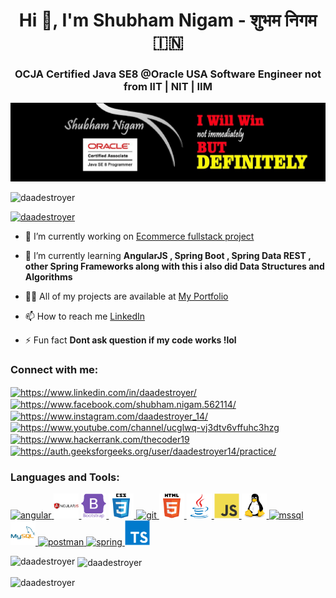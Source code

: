 <h1 align="center">Hi 👋, I'm Shubham Nigam - शुभम निगम 🇮🇳</h1>
<h3 align="center">OCJA Certified Java SE8 @Oracle USA Software Engineer not from IIT | NIT | IIM</h3>

<a href="https://daadestroyer.github.io/"> <img src="https://github.com/daadestroyer/daadestroyer/blob/main/Assets/linkedin-banner-1.jpeg" width="auto" height="auto"/> </a>
<p align="left"> <img src="https://komarev.com/ghpvc/?username=daadestroyer&label=Profile%20views&color=0e75b6&style=flat" alt="daadestroyer" /> </p>

<p align="left"> <a href="https://github.com/ryo-ma/github-profile-trophy"><img src="https://github-profile-trophy.vercel.app/?username=daadestroyer" alt="daadestroyer" /></a> </p>

- 🔭 I’m currently working on [Ecommerce fullstack project](https://github.com/daadestroyer/springboot-ecommerce-application-full-stack)

- 🌱 I’m currently learning **AngularJS , Spring Boot , Spring Data REST , other Spring Frameworks along with this i also did Data Structures and Algorithms**

- 👨‍💻 All of my projects are available at [My Portfolio](https://daadestroyer.github.io/portfolio.html)

- 📫 How to reach me [LinkedIn](https://www.linkedin.com/in/daadestroyer/)

- ⚡ Fun fact **Dont ask question if my code works !lol**

<h3 align="left">Connect with me:</h3>
<p align="left">
<a href="https://linkedin.com/in/https://www.linkedin.com/in/daadestroyer/" target="blank"><img align="center" src="https://raw.githubusercontent.com/rahuldkjain/github-profile-readme-generator/master/src/images/icons/Social/linked-in-alt.svg" alt="https://www.linkedin.com/in/daadestroyer/" height="30" width="40" /></a>
<a href="https://fb.com/https://www.facebook.com/shubham.nigam.562114/" target="blank"><img align="center" src="https://raw.githubusercontent.com/rahuldkjain/github-profile-readme-generator/master/src/images/icons/Social/facebook.svg" alt="https://www.facebook.com/shubham.nigam.562114/" height="30" width="40" /></a>
<a href="https://instagram.com/https://www.instagram.com/daadestroyer_14/" target="blank"><img align="center" src="https://raw.githubusercontent.com/rahuldkjain/github-profile-readme-generator/master/src/images/icons/Social/instagram.svg" alt="https://www.instagram.com/daadestroyer_14/" height="30" width="40" /></a>
<a href="https://www.youtube.com/c/https://www.youtube.com/channel/ucglwq-vj3dtv6vffuhc3hzg" target="blank"><img align="center" src="https://raw.githubusercontent.com/rahuldkjain/github-profile-readme-generator/master/src/images/icons/Social/youtube.svg" alt="https://www.youtube.com/channel/ucglwq-vj3dtv6vffuhc3hzg" height="30" width="40" /></a>
<a href="https://www.hackerrank.com/https://www.hackerrank.com/thecoder19" target="blank"><img align="center" src="https://raw.githubusercontent.com/rahuldkjain/github-profile-readme-generator/master/src/images/icons/Social/hackerrank.svg" alt="https://www.hackerrank.com/thecoder19" height="30" width="40" /></a>
<a href="https://auth.geeksforgeeks.org/user/https://auth.geeksforgeeks.org/user/daadestroyer14/practice/" target="blank"><img align="center" src="https://raw.githubusercontent.com/rahuldkjain/github-profile-readme-generator/master/src/images/icons/Social/geeks-for-geeks.svg" alt="https://auth.geeksforgeeks.org/user/daadestroyer14/practice/" height="30" width="40" /></a>
</p>

<h3 align="left">Languages and Tools:</h3>
<p align="left"> <a href="https://angular.io" target="_blank"> <img src="https://angular.io/assets/images/logos/angular/angular.svg" alt="angular" width="40" height="40"/> </a> <a href="https://angular.io" target="_blank"> <img src="https://raw.githubusercontent.com/devicons/devicon/master/icons/angularjs/angularjs-original-wordmark.svg" alt="angularjs" width="40" height="40"/> </a> <a href="https://getbootstrap.com" target="_blank"> <img src="https://raw.githubusercontent.com/devicons/devicon/master/icons/bootstrap/bootstrap-plain-wordmark.svg" alt="bootstrap" width="40" height="40"/> </a> <a href="https://www.w3schools.com/css/" target="_blank"> <img src="https://raw.githubusercontent.com/devicons/devicon/master/icons/css3/css3-original-wordmark.svg" alt="css3" width="40" height="40"/> </a> <a href="https://git-scm.com/" target="_blank"> <img src="https://www.vectorlogo.zone/logos/git-scm/git-scm-icon.svg" alt="git" width="40" height="40"/> </a> <a href="https://www.w3.org/html/" target="_blank"> <img src="https://raw.githubusercontent.com/devicons/devicon/master/icons/html5/html5-original-wordmark.svg" alt="html5" width="40" height="40"/> </a> <a href="https://www.java.com" target="_blank"> <img src="https://raw.githubusercontent.com/devicons/devicon/master/icons/java/java-original.svg" alt="java" width="40" height="40"/> </a> <a href="https://developer.mozilla.org/en-US/docs/Web/JavaScript" target="_blank"> <img src="https://raw.githubusercontent.com/devicons/devicon/master/icons/javascript/javascript-original.svg" alt="javascript" width="40" height="40"/> </a> <a href="https://www.linux.org/" target="_blank"> <img src="https://raw.githubusercontent.com/devicons/devicon/master/icons/linux/linux-original.svg" alt="linux" width="40" height="40"/> </a> <a href="https://www.microsoft.com/en-us/sql-server" target="_blank"> <img src="https://www.svgrepo.com/show/303229/microsoft-sql-server-logo.svg" alt="mssql" width="40" height="40"/> </a> <a href="https://www.mysql.com/" target="_blank"> <img src="https://raw.githubusercontent.com/devicons/devicon/master/icons/mysql/mysql-original-wordmark.svg" alt="mysql" width="40" height="40"/> </a> <a href="https://postman.com" target="_blank"> <img src="https://www.vectorlogo.zone/logos/getpostman/getpostman-icon.svg" alt="postman" width="40" height="40"/> </a> <a href="https://spring.io/" target="_blank"> <img src="https://www.vectorlogo.zone/logos/springio/springio-icon.svg" alt="spring" width="40" height="40"/> </a> <a href="https://www.typescriptlang.org/" target="_blank"> <img src="https://raw.githubusercontent.com/devicons/devicon/master/icons/typescript/typescript-original.svg" alt="typescript" width="40" height="40"/> </a> </p>

<p><img align="left" src="https://github-readme-stats.vercel.app/api/top-langs?username=daadestroyer&show_icons=true&locale=en&layout=compact" alt="daadestroyer" /></p>

<p>&nbsp;<img align="center" src="https://github-readme-stats.vercel.app/api?username=daadestroyer&show_icons=true&locale=en" alt="daadestroyer" /></p>

<p><img align="center" src="https://github-readme-streak-stats.herokuapp.com/?user=daadestroyer&" alt="daadestroyer" /></p>
